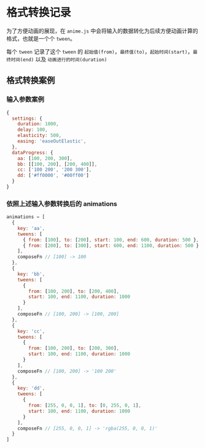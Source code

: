 # 格式转换记录
为了方便动画的展现，在 `anime.js` 中会将输入的数据转化为后续方便动画计算的格式，也就是一个个 `tween`。

每个 `tween` 记录了这个 `tween` 的 `起始值(from)`，`最终值(to)`，`起始时间(start)`，`最终时间(end)` 以及 `动画进行的时间(duration)`

## 格式转换案例
### 输入参数案例
```js
{
  settings: {
    duration: 1000,
    delay: 100,
    elasticity: 500,
    easing: 'easeOutElastic',
  },
  dataProgress: {
    aa: [100, 200, 300],
    bb: [[100, 200], [200, 400]],
    cc: ['100 200', '200 300'],
    dd: ['#ff0000', '#00ff00']
  }
}
```

### 依照上述输入参数转换后的 animations
```js
animations = [
  {
    key: 'aa',
    tweens: [
      { from: [100], to: [200], start: 100, end: 600, duration: 500 },
      { from: [200], to: [300], start: 600, end: 1100, duration: 500 }
    ],
    composeFn // [100] -> 100
  },
  {
    key: 'bb',
    tweens: [
      {
        from: [100, 200], to: [200, 400],
        start: 100, end: 1100, duration: 1000
      }
    ],
    composeFn // [100, 200] -> [100, 200]
  },
  {
    key: 'cc',
    tweens: [
      {
        from: [100, 200], to: [200, 300],
        start: 100, end: 1100, duration: 1000
      }
    ],
    composeFn // [100, 200] -> '100 200'
  },
  {
    key: 'dd',
    tweens: [
      {
        from: [255, 0, 0, 1], to: [0, 255, 0, 1],
        start: 100, end: 1100, duration: 1000
      }
    ],
    composeFn // [255, 0, 0, 1] -> 'rgba(255, 0, 0, 1)'
  }
]
```